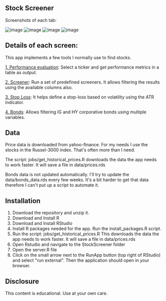 ## Stock Screener

Screenshots of each tab: 

![image](https://user-images.githubusercontent.com/4535400/108572786-d6b80100-72f1-11eb-86cf-52d7e8009926.png)
![image](https://user-images.githubusercontent.com/4535400/108572899-1aab0600-72f2-11eb-82ea-669604379bbe.png)
![image](https://user-images.githubusercontent.com/4535400/108572822-e59eb380-72f1-11eb-9013-cc52cb0dde49.png)
![image](https://user-images.githubusercontent.com/4535400/108572878-0830cc80-72f2-11eb-89a9-1f15cd81b339.png)


## Details of each screen: 

This app implements a few tools I normally use to find stocks. 

[1. Performance evaluation](https://github.com/martinbel/StockScreener/blob/master/imgs/Performance.jpeg): Select a ticker and get performance metrics in a table as output.

[2. Screener](https://github.com/martinbel/StockScreener/blob/master/imgs/Screener.jpeg): Run a set of predefined screeners. It allows filtering the results using the available columns also. 

[3. Stop Loss](https://github.com/martinbel/StockScreener/blob/master/imgs/StopLoss.jpeg): It helps define a stop-loss based on volatility using the ATR indicator. 

[4. Bonds](https://github.com/martinbel/StockScreener/blob/master/imgs/Bonds.jpeg): Allows filtering IG and HY corporative bonds using multiple variables. 

## Data

Price data is downloaded from yahoo-finance. For my needs I use the stocks in the Russel-3000 index. 
That's often more than I need. 

The script: jobs/get_historical_prices.R downloads the data the app needs to work faster. It will save a file in data/prices.rds

Bonds data is not updated automatically. I'll try to update the data/bonds_data.rds every few weeks. It's a bit harder to get that data therefore I can't put up a script to automate it. 

## Installation

1. Download the repository and unzip it. 
2. Download and Install R
3. Download and Install RStudio
4. Install R packages needed for the app. Run the install_packages.R script.
5. Run the script: jobs/get_historical_prices.R 
This downloads the data the app needs to work faster. It will save a file in data/prices.rds
6. Open Rstudio and navigate to the StockScreener folder
7. Open the server.R file
8. Click on the small arrow next to the RunApp button (top right of RStudio) and select "run external". Then the application should open in your browser. 

## Disclosure

This content is educational. Use at your own care. 
